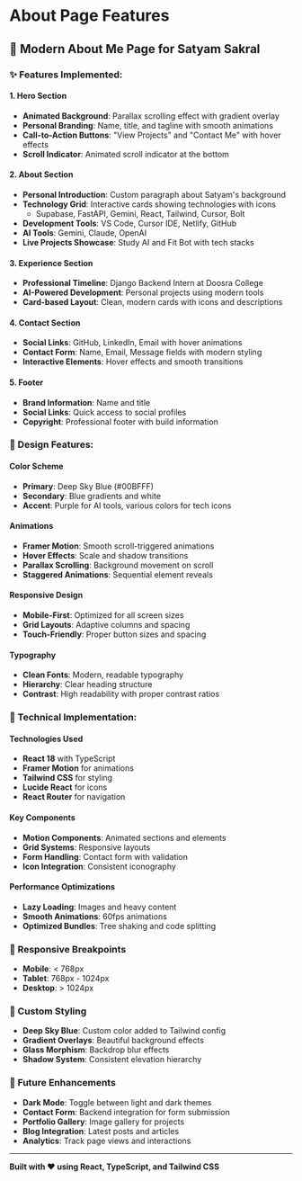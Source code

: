 # About Page Features

## 🎨 **Modern About Me Page for Satyam Sakral**

### **✨ Features Implemented:**

#### **1. Hero Section**
- **Animated Background**: Parallax scrolling effect with gradient overlay
- **Personal Branding**: Name, title, and tagline with smooth animations
- **Call-to-Action Buttons**: "View Projects" and "Contact Me" with hover effects
- **Scroll Indicator**: Animated scroll indicator at the bottom

#### **2. About Section**
- **Personal Introduction**: Custom paragraph about Satyam's background
- **Technology Grid**: Interactive cards showing technologies with icons
  - Supabase, FastAPI, Gemini, React, Tailwind, Cursor, Bolt
- **Development Tools**: VS Code, Cursor IDE, Netlify, GitHub
- **AI Tools**: Gemini, Claude, OpenAI
- **Live Projects Showcase**: Study AI and Fit Bot with tech stacks

#### **3. Experience Section**
- **Professional Timeline**: Django Backend Intern at Doosra College
- **AI-Powered Development**: Personal projects using modern tools
- **Card-based Layout**: Clean, modern cards with icons and descriptions

#### **4. Contact Section**
- **Social Links**: GitHub, LinkedIn, Email with hover animations
- **Contact Form**: Name, Email, Message fields with modern styling
- **Interactive Elements**: Hover effects and smooth transitions

#### **5. Footer**
- **Brand Information**: Name and title
- **Social Links**: Quick access to social profiles
- **Copyright**: Professional footer with build information

### **🎯 Design Features:**

#### **Color Scheme**
- **Primary**: Deep Sky Blue (#00BFFF)
- **Secondary**: Blue gradients and white
- **Accent**: Purple for AI tools, various colors for tech icons

#### **Animations**
- **Framer Motion**: Smooth scroll-triggered animations
- **Hover Effects**: Scale and shadow transitions
- **Parallax Scrolling**: Background movement on scroll
- **Staggered Animations**: Sequential element reveals

#### **Responsive Design**
- **Mobile-First**: Optimized for all screen sizes
- **Grid Layouts**: Adaptive columns and spacing
- **Touch-Friendly**: Proper button sizes and spacing

#### **Typography**
- **Clean Fonts**: Modern, readable typography
- **Hierarchy**: Clear heading structure
- **Contrast**: High readability with proper contrast ratios

### **🔧 Technical Implementation:**

#### **Technologies Used**
- **React 18** with TypeScript
- **Framer Motion** for animations
- **Tailwind CSS** for styling
- **Lucide React** for icons
- **React Router** for navigation

#### **Key Components**
- **Motion Components**: Animated sections and elements
- **Grid Systems**: Responsive layouts
- **Form Handling**: Contact form with validation
- **Icon Integration**: Consistent iconography

#### **Performance Optimizations**
- **Lazy Loading**: Images and heavy content
- **Smooth Animations**: 60fps animations
- **Optimized Bundles**: Tree shaking and code splitting

### **📱 Responsive Breakpoints**
- **Mobile**: < 768px
- **Tablet**: 768px - 1024px
- **Desktop**: > 1024px

### **🎨 Custom Styling**
- **Deep Sky Blue**: Custom color added to Tailwind config
- **Gradient Overlays**: Beautiful background effects
- **Glass Morphism**: Backdrop blur effects
- **Shadow System**: Consistent elevation hierarchy

### **🚀 Future Enhancements**
- **Dark Mode**: Toggle between light and dark themes
- **Contact Form**: Backend integration for form submission
- **Portfolio Gallery**: Image gallery for projects
- **Blog Integration**: Latest posts and articles
- **Analytics**: Track page views and interactions

---

**Built with ❤️ using React, TypeScript, and Tailwind CSS** 